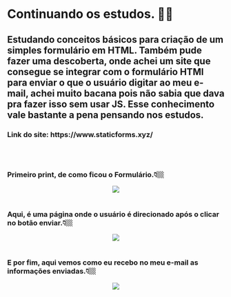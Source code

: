 <h1>Continuando os estudos. 🧑‍💻</h1>

<h2>
  Estudando conceitos básicos para criação de um simples formulário em HTML. 
  Também pude fazer uma descoberta, onde achei um site que consegue se integrar com
  o formulário HTMl para enviar o que o usuário digitar ao meu e-mail, 
  achei muito bacana pois não sabia que dava pra fazer isso sem usar JS. Esse conhecimento vale bastante a pena pensando nos estudos.
</h2>
<h3>Link do site: https://www.staticforms.xyz/</h3>
<br><br>

<h3>Primeiro print, de como ficou o Formulário.👇🏼</h3>
<div align="center">
  <img src="https://user-images.githubusercontent.com/104474707/226785970-ad9ed2f5-1cfa-49e9-94b6-86510065885f.png">
</div>
<br>
<h3>Aqui, é uma página onde o usuário é direcionado após o clicar no botão enviar.👇🏼</h3>
<div align="center">
  <img src="https://user-images.githubusercontent.com/104474707/226785967-c297722a-54e5-4fa4-8b3b-8d557f7c91e3.png">
</div>
<br>
<h3>E por fim, aqui vemos como eu recebo no meu e-mail as informações enviadas.👇🏼</h3>
<div align="center">
  <img src="https://user-images.githubusercontent.com/104474707/226786057-41b16d4e-e855-43b7-a985-f90434de01a1.jpeg">
</div>
